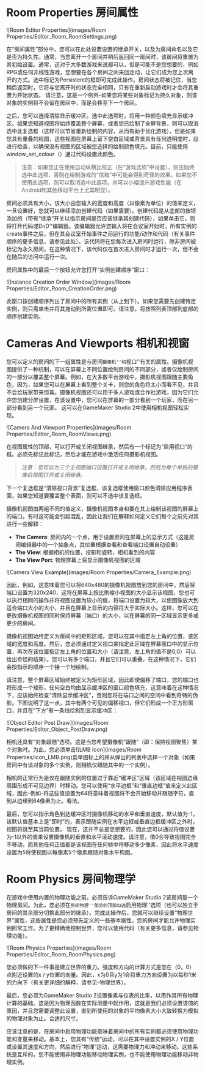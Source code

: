 # Room Properties 房间属性

![Room Editor Properties](images/Room Properties/Editor_Room_RoomSettings.png)

在“房间属性”部分中，您可以在此处设置设置的继承开关，以及为房间命名以及它是否为持久性。通常，当您离开一个房间并稍后返回同一房间时，该房间将重置为其初始设置。通常，这对于大多数游戏来说都可以，但是可能不是您想要的，例如RPG或任何非线性游戏，您想要在各个房间之间来回走动，让它们成为您上次离开的方式。选中标记为Persistent的框即可完成此操作。房间状态将被记住，当您稍后返回时，它将与您离开时的状态完全相同，只有在重新启动游戏时才会将其重置为开始状态。 请注意，这是一个例外-如果您将某些对象标记为持久对象，则该对象的实例将不会留在房间中，而是会移至下一个房间。

之后，您可以选择清除显示缓冲区。选中此选项时，将用一种颜色填充显示缓冲区。如果您知道视图将始终覆盖整个屏幕，或者您已绘制了全屏背景，则可以取消选中此复选框（这样可以节省重新绘制的内容，从而有助于优化游戏），但是如果您具有重叠的视图，这些视图在屏幕上留下空白区域或背景具有任何透明度时，应进行检查，以确保没有视图的区域被您选择的绘制颜色填充。目前，只能使用window_set_colour（）通过代码设置此颜色。



> 注意：如果您正在使用自动纵横比校正（在“游戏选项”中设置），则应始终选中此选项，否则在绘制游戏的“信箱”中可能会得到奇怪的效果。如果您不使用此选项，则可以取消选中此选项，并可以小幅提升游戏性能（在Android和其他移动平台上尤其明显）。



房间必须具有大小，该大小由您输入的宽度和高度（以像素为单位）的值来定义，一旦设置好，您就可以继续添加创建代码（如果需要）。创建代码是从底部的按钮添加的（带有“继承”开关以指示房间是否应该继承其创建代码），如果单击它，则将打开代码或DnD™编辑器。该编辑器允许您输入将在会议室开始时，所有实例的create事件之后，但在其会议室开始事件之前运行的功能/动作和代码（有关事件顺序的更多信息，请参见此处）。该代码将在您每次进入房间时运行，除非房间被标记为永久房间，在这种情况下，该代码仅在首次进入房间时才运行一次，但不会在随后的访问中运行一次。

房间属性中的最后一个按钮允许您打开“实例创建顺序”窗口：

![Instance Creation Order Window](images/Room Properties/Editor_Room_CreationOrder.png)

此窗口按创建顺序列出了房间中的所有实例（从上到下）。如果您需要先创建特定实例，则只需单击并将其拖动到所需位置即可。请注意，将按照列表顶部到底部的顺序创建实例。



# Cameras And Viewports  相机和视窗

您可以定义的房间的下一组属性是与房间``摄像机''和``视口''有关的属性。摄像机视图提供了一种机制，可以在屏幕上不同位置绘制房间的不同部分，或者仅绘制房间的一部分以覆盖整个屏幕。例如，在大多数平台游戏中，摄影机视图跟随主要角色，因为，如果您可以在屏幕上看到整个关卡，则您的角色将太小而看不见，并且不会给玩家带来惊喜。摄像机视图还可以用于多人游戏或合作社游戏，因为它们允许您创建分屏设置，在该设置中，您可以在屏幕的一部分看到一个玩家，而在另一部分看到另一个玩家。 这可以在GameMaker Studio 2中使用相机视图轻松实现。

![Camera And Viewport Properties](images/Room Properties/Editor_Room_RoomViews.png)

在视图属性的顶部，可以打开或关闭视图继承，然后有一个标记为“启用视口”的框。必须先标记此标记，然后才能在游戏中激活任何摄影机视图。



> *注意：您可以为三个主视图端口设置打开或关闭继承，然后为每个单独的摄像机视图打开或关闭继承。*



下一个复选框是“清除视口背景”复选框，该复选框使用窗口颜色清除应用程序表面，如果您知道要覆盖整个表面，则可以不选中该复选框。

摄像机视图由两组不同的值定义，摄像机视图本身和要在其上绘制该视图的屏幕上的端口。有时这可能会引起混乱，因此让我们在解释如何定义它们每个之前先对其进行一些解释：

- **The Camera**: 房间内的一个点，用于设置房间在屏幕上的显示方式（这是房间编辑器中的一个抽象点，其位置根据查看和查看端口设置自动设置）
- **The View**: 根据相机的位置，投影和旋转，相机看到的内容
- **The View Port**:  物理屏幕上将显示摄像机视图的区域

![Camera View Example](images/Room Properties/Camera_Example.png)

因此，例如，这意味着您可以将640x480的摄像机视图放到您的房间中，然后将端口设置为320x240，这将在屏幕上按比例缩小视图的大小显示该视图，您也可以执行相同的操作并将视图设置为较小的值，将端口设置为较大，以使图像放大到适合端口大小的大小，并且在屏幕上显示的内容将大于实际大小。这样，您可以在更改摄像机视图的同时保持屏幕（端口）的大小，以在屏幕的同一区域显示更多或更少的房间。

摄像机视图始终定义为房间中的矩形区域，您可以在其中指定左上角的位置，该区域的宽度和高度。然后，您必须通过定义视口来指定此区域在屏幕窗口中的显示位置，再次在该位置指定左上角的位置和大小（请注意，左上角的值不是0,0）可以给出奇怪的结果）。您可以有多个端口，并且它们可以重叠，在这种情况下，它们会按指示的顺序一个接一个地绘制。

请注意，整个屏幕区域始终被定义为矩形区域，因此即使偏移了端口，您的端口也将形成一个矩形，任何空白均由显示缓冲区的窗口颜色填充，这意味着在这种情况下，应该始终检查“清除显示缓冲区”，否则您将在端口之间的空间中看到奇特的伪影。下图说明了这一点，其中有两个可见的偏移视口，但它们形成一个正方形窗口，并且在“下方”有一条线绘制到显示缓冲区：

![Object Editor Post Draw](images/Room Properties/Editor_Object_PostDraw.png)

相机还具有“对象跟随”选项。这是当您希望摄像机“跟随”（即：保持视图聚焦）某个对象时。为此，您必须单击![LMB Icon](images/Room Properties/Icon_LMB.png)菜单图标上的并从弹出的列表中选择一个对象（如果房间中有该对象的多个实例，则相机仅跟随其中的一个实例）。

相机的正常行为是仅在跟随实例的位置过于靠近“缓冲区”区域（该区域在视图边缘周围形成不可见边界）时移动。您可以使用“水平边框”和“垂直边框”值来定义此区域，因此-例如-将这些值设置为64将意味着视图将不会开始移动并跟随字符，直到从边缘到64像素为止。看法。

 最后，您可以指示角色到达缓冲区时摄像机移动的水平和垂直速度，默认值为-1。该默认值基本上是“即时”的，表示跟随实例在水平边框或垂直边框缓冲区之外时，视图将跳至其当前位置。 现在，这并不总是您想要的，因此您可以通过将值设置为-1以外的值来设置摄像机的垂直和水平滚动速度。请注意，值0会导致视图完全不移动，而其他任何正值都是该视图在任何帧中将移动多少像素，因此将水平速度设置为5将使视图以每像素5个像素跟随对象水平构图。



# Room Physics 房间物理学

在游戏中使用内置的物理功能之前，必须告诉GameMaker Studio 2该房间是一个物理房间。为此，您必须在``房间物理''部分的顶部勾选``启用物理''选项（也可以独立于房间的其余部分切换此部分的继承）。完成此操作后，您就可以继续设置“物理世界”属性，这些属性是您必须预先定义的一些基本属性，您的房间才能允许物理实例照常工作。为了更精确地控制世界，您可以使用代码（有关更多信息，请参见物理功能）。

![Room Physics Properties](images/Room Properties/Editor_Room_RoomPhysics.png)

您必须做的下一件事是建立世界的重力。强度和方向的计算方式是您在（0，0）点附近设置的x / y位置的向量。因此，x为0且y为1会将重力方向设置为以每秒1米的力向下（有关更详细的解释，请参见-物理世界）。

最后，您必须为GameMaker Studio 2设置像素与仪表的比率，以用作其所有物理计算的基础。这是因为物理函数在实际测量中起作用，这就是我们必须设置该值的原因，并且您需要调整此设置，直到所使用的对象的平均像素大小大致转换为模拟的物理对象为止。合适的尺寸。

应该注意的是，在房间中启用物理功能意味着房间中的所有实例都必须使用物理功能和变量来移动。基本上，您具有“传统”运动，可以在其中设置实例的X / Y位置或设置其速度和方向，然后进行“物理”运动，这需要物理力和冲动来移动。这些系统是互斥的，您不能使用非物理功能移动物理实例，也不能使用物理功能移动非物理实例。
